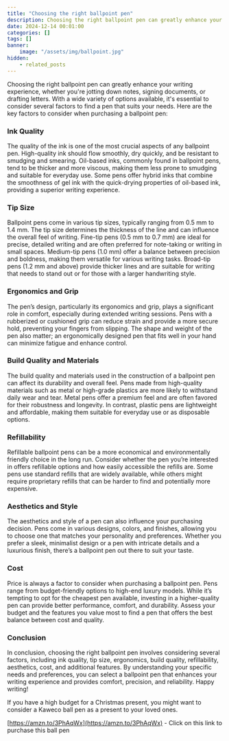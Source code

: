```yaml
---
title: "Choosing the right ballpoint pen"
description: Choosing the right ballpoint pen can greatly enhance your writing experience, whether you're jotting down notes, signing documents, or drafting letters. With a wide variety of options available, it's essential to consider several factors to find a pen that suits your needs. Here are the key factors to consider when purchasing a ballpoint pen.
date: 2024-12-14 00:01:00
categories: []
tags: []
banner:
    image: "/assets/img/ballpoint.jpg"
hidden:
    - related_posts
---
```


Choosing the right ballpoint pen can greatly enhance your writing experience, whether you're jotting down notes, signing documents, or drafting letters. With a wide variety of options available, it's essential to consider several factors to find a pen that suits your needs. Here are the key factors to consider when purchasing a ballpoint pen:

### Ink Quality

The quality of the ink is one of the most crucial aspects of any ballpoint pen. High-quality ink should flow smoothly, dry quickly, and be resistant to smudging and smearing. Oil-based inks, commonly found in ballpoint pens, tend to be thicker and more viscous, making them less prone to smudging and suitable for everyday use. Some pens offer hybrid inks that combine the smoothness of gel ink with the quick-drying properties of oil-based ink, providing a superior writing experience.

### Tip Size

Ballpoint pens come in various tip sizes, typically ranging from 0.5 mm to 1.4 mm. The tip size determines the thickness of the line and can influence the overall feel of writing. Fine-tip pens (0.5 mm to 0.7 mm) are ideal for precise, detailed writing and are often preferred for note-taking or writing in small spaces. Medium-tip pens (1.0 mm) offer a balance between precision and boldness, making them versatile for various writing tasks. Broad-tip pens (1.2 mm and above) provide thicker lines and are suitable for writing that needs to stand out or for those with a larger handwriting style.

### Ergonomics and Grip

The pen’s design, particularly its ergonomics and grip, plays a significant role in comfort, especially during extended writing sessions. Pens with a rubberized or cushioned grip can reduce strain and provide a more secure hold, preventing your fingers from slipping. The shape and weight of the pen also matter; an ergonomically designed pen that fits well in your hand can minimize fatigue and enhance control.

### Build Quality and Materials

The build quality and materials used in the construction of a ballpoint pen can affect its durability and overall feel. Pens made from high-quality materials such as metal or high-grade plastics are more likely to withstand daily wear and tear. Metal pens offer a premium feel and are often favored for their robustness and longevity. In contrast, plastic pens are lightweight and affordable, making them suitable for everyday use or as disposable options.

### Refillability

Refillable ballpoint pens can be a more economical and environmentally friendly choice in the long run. Consider whether the pen you’re interested in offers refillable options and how easily accessible the refills are. Some pens use standard refills that are widely available, while others might require proprietary refills that can be harder to find and potentially more expensive.

### Aesthetics and Style

The aesthetics and style of a pen can also influence your purchasing decision. Pens come in various designs, colors, and finishes, allowing you to choose one that matches your personality and preferences. Whether you prefer a sleek, minimalist design or a pen with intricate details and a luxurious finish, there’s a ballpoint pen out there to suit your taste.

### Cost

Price is always a factor to consider when purchasing a ballpoint pen. Pens range from budget-friendly options to high-end luxury models. While it’s tempting to opt for the cheapest pen available, investing in a higher-quality pen can provide better performance, comfort, and durability. Assess your budget and the features you value most to find a pen that offers the best balance between cost and quality.

### Conclusion

In conclusion, choosing the right ballpoint pen involves considering several factors, including ink quality, tip size, ergonomics, build quality, refillability, aesthetics, cost, and additional features. By understanding your specific needs and preferences, you can select a ballpoint pen that enhances your writing experience and provides comfort, precision, and reliability. Happy writing!

If you have a high budget for a Christmas present, you might want to consider a Kaweco ball pen as a present to your loved ones.

[https://amzn.to/3PhAqWx](https://amzn.to/3PhAqWx) - Click on this link to purchase this ball pen